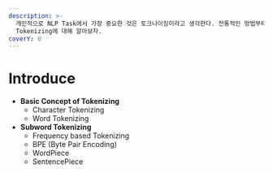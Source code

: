 ```yaml
---
description: >-
  개인적으로 NLP Task에서 가장 중요한 것은 토크나이징이라고 생각한다. 전통적인 방법부터 현재 사용되는 방법까지 Token과
  Tokenizing에 대해 알아보자.
coverY: 0
---
```


# Introduce

* **Basic Concept of Tokenizing**
  * Character Tokenizing
  * Word Tokenizing
* **Subword Tokenizing**
  * Frequency based Tokenizing
  * BPE (Byte Pair Encoding)
  * WordPiece
  * SentencePiece
